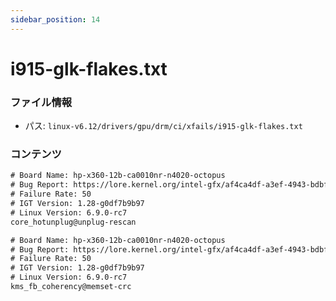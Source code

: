 ```yaml
---
sidebar_position: 14
---
```

# i915-glk-flakes.txt

### ファイル情報

- パス: `linux-v6.12/drivers/gpu/drm/ci/xfails/i915-glk-flakes.txt`

### コンテンツ

```txt
# Board Name: hp-x360-12b-ca0010nr-n4020-octopus
# Bug Report: https://lore.kernel.org/intel-gfx/af4ca4df-a3ef-4943-bdbf-4c3af2c333af@collabora.com/T/#u
# Failure Rate: 50
# IGT Version: 1.28-g0df7b9b97
# Linux Version: 6.9.0-rc7
core_hotunplug@unplug-rescan

# Board Name: hp-x360-12b-ca0010nr-n4020-octopus
# Bug Report: https://lore.kernel.org/intel-gfx/af4ca4df-a3ef-4943-bdbf-4c3af2c333af@collabora.com/T/#u
# Failure Rate: 50
# IGT Version: 1.28-g0df7b9b97
# Linux Version: 6.9.0-rc7
kms_fb_coherency@memset-crc

```
